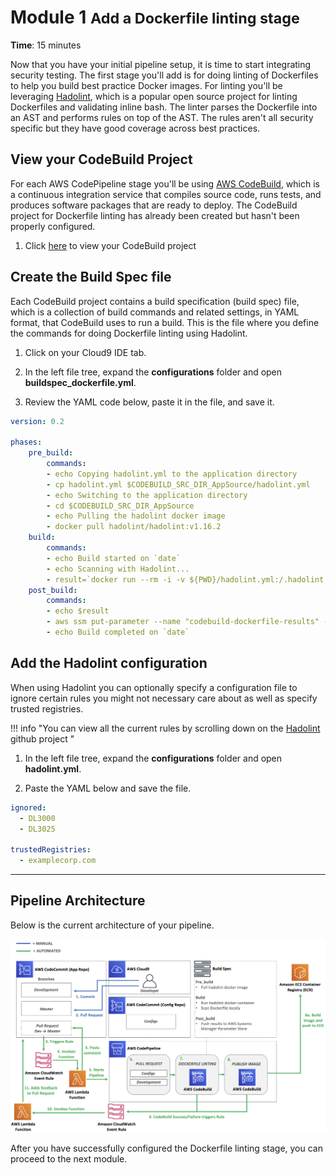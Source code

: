 # Module 1 <small>Add a Dockerfile linting stage</small>

**Time**: 15 minutes

Now that you have your initial pipeline setup, it is time to start integrating security testing.  The first stage you'll add is for doing linting of Dockerfiles to help you build best practice Docker images.  For linting you'll be leveraging <a href="https://github.com/hadolint/hadolint" target="_blank">Hadolint</a>, which is a popular open source project for linting Dockerfiles and validating inline bash. The linter parses the Dockerfile into an AST and performs rules on top of the AST.  The rules aren't all security specific but they have good coverage across best practices.

## View your CodeBuild Project

For each AWS CodePipeline stage you'll be using <a href="https://aws.amazon.com/codebuild/" target="_blank">AWS CodeBuild</a>, which is a continuous integration service that compiles source code, runs tests, and produces software packages that are ready to deploy.  The CodeBuild project for Dockerfile linting has already been created but hasn't been properly configured.  

1.  Click <a href="https://us-east-2.console.aws.amazon.com/codesuite/codebuild/projects/container-devsecops-wksp-build-dockerfile/details?region=us-east-2" target="_blank">here</a> to view your CodeBuild project

## Create the Build Spec file

Each CodeBuild project contains a build specification (build spec) file, which is a collection of build commands and related settings, in YAML format, that CodeBuild uses to run a build.   This is the file where you define the commands for doing Dockerfile linting using Hadolint. 

1.  Click on your Cloud9 IDE tab.

2.  In the left file tree, expand the **configurations** folder and open **buildspec_dockerfile.yml**.

3.  Review the YAML code below, paste it in the file, and save it.

```yaml
version: 0.2

phases:
    pre_build:
        commands:
        - echo Copying hadolint.yml to the application directory
        - cp hadolint.yml $CODEBUILD_SRC_DIR_AppSource/hadolint.yml
        - echo Switching to the application directory
        - cd $CODEBUILD_SRC_DIR_AppSource
        - echo Pulling the hadolint docker image
        - docker pull hadolint/hadolint:v1.16.2
    build:
        commands:
        - echo Build started on `date`
        - echo Scanning with Hadolint...          
        - result=`docker run --rm -i -v ${PWD}/hadolint.yml:/.hadolint.yaml hadolint/hadolint:v1.16.2 hadolint -f json - < Dockerfile`
    post_build:
        commands:
        - echo $result
        - aws ssm put-parameter --name "codebuild-dockerfile-results" --type "String" --value "$result" --overwrite
        - echo Build completed on `date`
```

## Add the Hadolint configuration

When using Hadolint you can optionally specify a configuration file to ignore certain rules you might not necessary care about as well as specify trusted registries. 

!!! info "You can view all the current rules by scrolling down on the <a href="https://github.com/hadolint/hadolint" target="_blank">Hadolint</a> github project "

1.  In the left file tree, expand the **configurations** folder and open **hadolint.yml**.

3.  Paste the YAML below and save the file.

```yaml
ignored: 
  - DL3000 
  - DL3025 
 
trustedRegistries: 
  - examplecorp.com 
```
---

## Pipeline Architecture

Below is the current architecture of your pipeline.

![Architecture](./images/01-arch.png "Pipeline Architecture")

After you have successfully configured the Dockerfile linting stage, you can proceed to the next module.